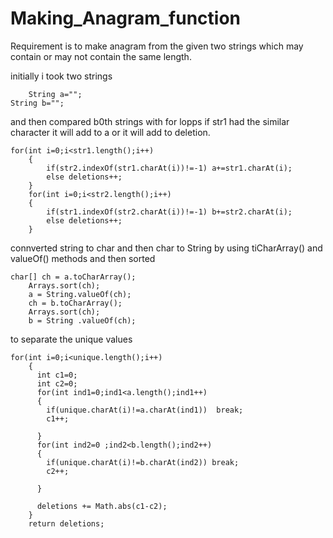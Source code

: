 # Making_Anagram_function

Requirement is to make anagram from the given two strings which may contain or may not contain the same length.

initially i took two strings

    	String a="";
	String b="";

and then compared b0th strings with for lopps if str1 had the similar character it will add to a or it will add to deletion. 

    for(int i=0;i<str1.length();i++) 
		{
			if(str2.indexOf(str1.charAt(i))!=-1) a+=str1.charAt(i);
			else deletions++;
		}
		for(int i=0;i<str2.length();i++) 
		{
			if(str1.indexOf(str2.charAt(i))!=-1) b+=str2.charAt(i);
			else deletions++;
		}
    
connverted string to char and then char to String by using tiCharArray() and valueOf() methods and then sorted
  
    char[] ch = a.toCharArray();
		Arrays.sort(ch);
		a = String.valueOf(ch);
		ch = b.toCharArray();
		Arrays.sort(ch);
		b = String .valueOf(ch);
   to separate the unique values

    for(int i=0;i<unique.length();i++) 
        {
          int c1=0;
          int c2=0;
          for(int ind1=0;ind1<a.length();ind1++) 
          {
            if(unique.charAt(i)!=a.charAt(ind1))  break;
            c1++;

          }
          for(int ind2=0 ;ind2<b.length();ind2++) 
          {
            if(unique.charAt(i)!=b.charAt(ind2)) break;
            c2++;

          }	  

          deletions += Math.abs(c1-c2);
        }
        return deletions;



